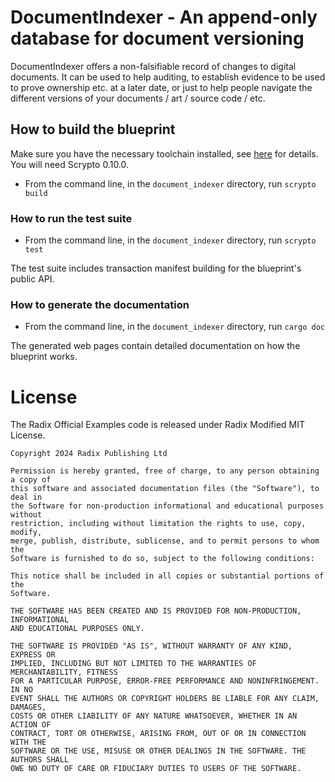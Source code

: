 # DocumentIndexer - An append-only database for document versioning

DocumentIndexer offers a non-falsifiable record of changes to digital
documents. It can be used to help auditing, to establish evidence to
be used to prove ownership etc. at a later date, or just to help
people navigate the different versions of your documents / art /
source code / etc.

## How to build the blueprint
Make sure you have the necessary toolchain installed, see
[here](https://docs-babylon.radixdlt.com/main/getting-started-developers/getting-started-developers.html)
for details. You will need Scrypto 0.10.0.
- From the command line, in the `document_indexer` directory, run `scrypto build`

### How to run the test suite
- From the command line, in the `document_indexer` directory, run `scrypto test`

The test suite includes transaction manifest building for the
blueprint's public API.

### How to generate the documentation
- From the command line, in the `document_indexer` directory, run `cargo doc`

The generated web pages contain detailed documentation on how the
blueprint works.

# License

The Radix Official Examples code is released under Radix Modified MIT License.

    Copyright 2024 Radix Publishing Ltd

    Permission is hereby granted, free of charge, to any person obtaining a copy of
    this software and associated documentation files (the "Software"), to deal in
    the Software for non-production informational and educational purposes without
    restriction, including without limitation the rights to use, copy, modify,
    merge, publish, distribute, sublicense, and to permit persons to whom the
    Software is furnished to do so, subject to the following conditions:

    This notice shall be included in all copies or substantial portions of the
    Software.

    THE SOFTWARE HAS BEEN CREATED AND IS PROVIDED FOR NON-PRODUCTION, INFORMATIONAL
    AND EDUCATIONAL PURPOSES ONLY.

    THE SOFTWARE IS PROVIDED "AS IS", WITHOUT WARRANTY OF ANY KIND, EXPRESS OR
    IMPLIED, INCLUDING BUT NOT LIMITED TO THE WARRANTIES OF MERCHANTABILITY, FITNESS
    FOR A PARTICULAR PURPOSE, ERROR-FREE PERFORMANCE AND NONINFRINGEMENT. IN NO
    EVENT SHALL THE AUTHORS OR COPYRIGHT HOLDERS BE LIABLE FOR ANY CLAIM, DAMAGES,
    COSTS OR OTHER LIABILITY OF ANY NATURE WHATSOEVER, WHETHER IN AN ACTION OF
    CONTRACT, TORT OR OTHERWISE, ARISING FROM, OUT OF OR IN CONNECTION WITH THE
    SOFTWARE OR THE USE, MISUSE OR OTHER DEALINGS IN THE SOFTWARE. THE AUTHORS SHALL
    OWE NO DUTY OF CARE OR FIDUCIARY DUTIES TO USERS OF THE SOFTWARE.